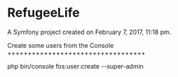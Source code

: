RefugeeLife
===========

A Symfony project created on February 7, 2017, 11:18 pm.


Create some users from the Console
++++++++++++++++++++++++++++++++++

php bin/console fos:user:create <username> --super-admin
